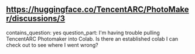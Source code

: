 ## https://huggingface.co/TencentARC/PhotoMaker/discussions/3

contains_question: yes
question_part: I'm having trouble pulling TencentARC Photomaker into Colab. Is there an established colab I can check out to see where I went wrong?